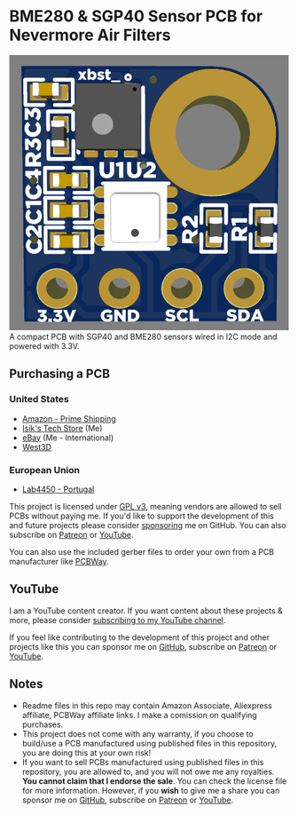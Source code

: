 # BME280 & SGP40 Sensor PCB for Nevermore Air Filters
![Nevermore Sensors PCB](./Images/PCB.png)
A compact PCB with SGP40 and BME280 sensors wired in I2C mode and powered with 3.3V.

## Purchasing a PCB
### United States
- [Amazon - Prime Shipping](https://www.amazon.com/Isiks-Tech-BME280-Quality-Sensors/dp/B0CGKHSLXH?maas=maas_adg_3F3CCE69E0AA3108CB3F57E32C989B77_afap_abs&ref_=aa_maas&tag=maas)
- [Isik's Tech Store](https://store.isiks.tech/products/bme280-sgp40-air-quality-sensors-for-nevermore-air-filters) (Me)
- [eBay](https://www.ebay.com/itm/155719560222) (Me - International)
- [West3D](https://west3d.com/products/nevermore-sensor-bme280-sgp40-air-quality-sensors-for-nevermore-air-filters-pcb-by-isiks-tech)
### European Union
- [Lab4450 - Portugal](https://lab4450.com/product/air-quality-sensor-bme280-sgp40/)

This project is licensed under [GPL v3](./LICENSE), meaning vendors are allowed to sell PCBs without paying me. If you'd like to support the development of this and future projects please consider [sponsoring](https://github.com/sponsors/xbst) me on GitHub. You can also subscribe on [Patreon](https://l.isiks.tech/patreon) or [YouTube](https://l.isiks.tech/member).

You can also use the included gerber files to order your own from a PCB manufacturer like [PCBWay](https://www.pcbway.com/setinvite.aspx?inviteid=374841).
<br>

## YouTube

I am a YouTube content creator. If you want content about these projects & more, please consider [subscribing to my YouTube channel](https://www.youtube.com/channel/UClAWYmCkHjsbaX9Wz1df2mg).
<br>

If you feel like contributing to the development of this project and other projects like this you can sponsor me on [GitHub](https://github.com/sponsors/xbst), subscribe on [Patreon](https://l.isiks.tech/patreon) or [YouTube](https://l.isiks.tech/member).

## Notes
- Readme files in this repo may contain Amazon Associate, Aliexpress affiliate, PCBWay affiliate links. I make a comission on qualifying purchases.
- This project does not come with any warranty, if you choose to build/use a PCB manufactured using published files in this repository, you are doing this at your own risk!
- If you want to sell PCBs manufactured using published files in this repository, you are allowed to, and you will not owe me any royalties. **You cannot claim that I endorse the sale**. You can check the license file for more information. However, if you **wish** to give me a share you can sponsor me on [GitHub](https://github.com/sponsors/xbst), subscribe on [Patreon](https://l.isiks.tech/patreon) or [YouTube](https://l.isiks.tech/member).
